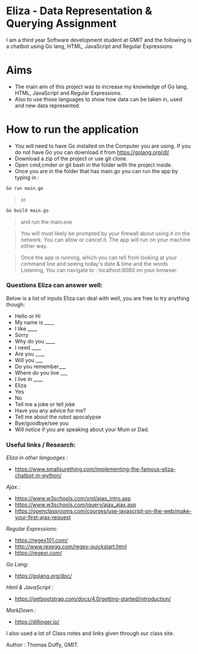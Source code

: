 # Eliza - Data Representation & Querying Assignment



I am a third year Software development student at GMIT and the following is a chatbot using Go lang, HTML, JavaScript and Regular Expressions

# Aims

  - The main aim of this project was to increase my knowledge of Go lang, HTML, JavaScript and Regular Expressions.
  - Also to use those languages to show how data can be taken in, used and new data represented. 

# How to run the application

- You will need to have Go installed on the Computer you are using. If you do not have Go you can download it from https://golang.org/dl/
- Download a zip of the project or use git clone.
- Open cmd,cmder or git bash in the folder with the project inside.
- Once you are in the folder that has main.go you can run the app by typing in :
````sh
Go run main.go
````
>or
````sh
Go build main.go 
````
>and run the main.exe

>You will must likely be prompted by your firewall about using it on the network. You can allow or cancel it. The app will run on your machine either way.

>Once the app is running, which you can tell from looking at your command line and seeing today's date & time and the words Listening, You can navigate to : localhost:8080 on your browser.




### Questions Eliza can answer well:

Below is a list of inputs Eliza can deal with well, you are free to try anything though:

* Hello or Hi
* My name is ____
* I like ____
* Sorry
* Why do you ____
* I need ____
* Are you ____
* Will you ___
* Do you remember___
* Where do you live ___
* I live in ____
* Eliza
* Yes
* No
* Tell me a joke or tell joke
* Have you any advice for me?
* Tell me about the robot apocalypse
* Bye/goodbye/see you
* Will notice if you are speaking about your Mum or Dad.

### Useful links / Research: 
_Eliza in other languages :_ 
* https://www.smallsurething.com/implementing-the-famous-eliza-chatbot-in-python/

_Ajax :_ 
* https://www.w3schools.com/xml/ajax_intro.asp
* https://www.w3schools.com/jquery/ajax_ajax.asp
* https://openclassrooms.com/courses/use-javascript-on-the-web/make-your-first-ajax-request


_Regular Expressions:_
* https://regex101.com/
* http://www.rexegg.com/regex-quickstart.html
* https://regexr.com/

_Go Lang:_
* https://golang.org/doc/

_Html & JavaScript :_
* https://getbootstrap.com/docs/4.0/getting-started/introduction/

_MarkDown :_
* https://dillinger.io/

I also used a lot of Class notes and links given through our class site.

Author : Thomas Duffy, GMIT.


